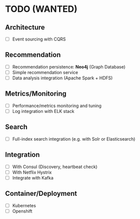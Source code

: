 # TODO (WANTED)

## Architecture

- [ ] Event sourcing with CQRS

## Recommendation

- [ ] Recommendation persistence: **Neo4j** (Graph Database)
- [ ] Simple recommendation service
- [ ] Data analysis integration (Apache Spark + HDFS)

## Metrics/Monitoring

- [ ] Performance/metrics monitoring and tuning
- [ ] Log integration with ELK stack

## Search

- [ ] Full-index search integration (e.g. with Solr or Elasticsearch)

## Integration

- [ ] With Consul (Discovery, heartbeat check)
- [ ] With Netflix Hystrix
- [ ] Integrate with Kafka

## Container/Deployment

- [ ] Kubernetes
- [ ] Openshift